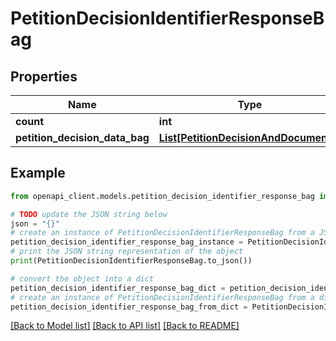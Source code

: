 # PetitionDecisionIdentifierResponseBag


## Properties

Name | Type | Description | Notes
------------ | ------------- | ------------- | -------------
**count** | **int** |  | [optional] 
**petition_decision_data_bag** | [**List[PetitionDecisionAndDocuments]**](PetitionDecisionAndDocuments.md) |  | [optional] 

## Example

```python
from openapi_client.models.petition_decision_identifier_response_bag import PetitionDecisionIdentifierResponseBag

# TODO update the JSON string below
json = "{}"
# create an instance of PetitionDecisionIdentifierResponseBag from a JSON string
petition_decision_identifier_response_bag_instance = PetitionDecisionIdentifierResponseBag.from_json(json)
# print the JSON string representation of the object
print(PetitionDecisionIdentifierResponseBag.to_json())

# convert the object into a dict
petition_decision_identifier_response_bag_dict = petition_decision_identifier_response_bag_instance.to_dict()
# create an instance of PetitionDecisionIdentifierResponseBag from a dict
petition_decision_identifier_response_bag_from_dict = PetitionDecisionIdentifierResponseBag.from_dict(petition_decision_identifier_response_bag_dict)
```
[[Back to Model list]](../README.md#documentation-for-models) [[Back to API list]](../README.md#documentation-for-api-endpoints) [[Back to README]](../README.md)


